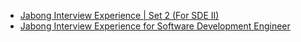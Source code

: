  - [Jabong Interview Experience | Set 2 (For SDE II)](https://www.geeksforgeeks.org/jabong-interview-experience-set-2-sde-ii/)
- [Jabong Interview Experience for Software Development Engineer](https://www.geeksforgeeks.org/jabong-interview-experience-software-development-engineer/)